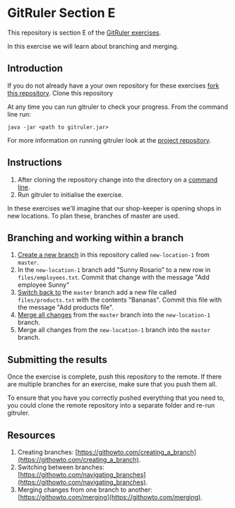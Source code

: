 <!--
Marked Style: Github
-->

# GitRuler Section E

This repository is section E of the [GitRuler exercises](https://github.com/UOL-CS/gitruler-exercises).

In this exercise we will learn about branching and merging.

## Introduction

If you do not already have a your own repository for these exercises [fork this repository](https://help.github.com/articles/fork-a-repo/). Clone this repository

At any time you can run gitruler to check your progress. From the command line run:

`java -jar <path to gitruler.jar>`

For more information on running gitruler look at the [project repository](https://github.com/rcraggs/gitruler).

## Instructions

1. After cloning the repository change into the directory on a [command line](https://www.techopedia.com/definition/3337/command-line-interface-cli).
2. Run gitruler to initialise the exercise.

In these exercises we'll imagine that our shop-keeper is opening shops in new locations. To plan these, branches of master are used.

## Branching and working within a branch

1. [Create a new branch](https://githowto.com/creating_a_branch) in this repository called `new-location-1` from `master`.
2. In the `new-location-1` branch add "Sunny Rosario" to a new row in `files/employees.txt`. Commit that change with the message "Add employee Sunny"
3. [Switch back to](https://githowto.com/navigating_branches) the `master` branch add a new file called `files/products.txt` with the contents "Bananas". Commit this file with the message "Add products file".
4. [Merge all changes](https://githowto.com/merging) from the `master` branch into the `new-location-1` branch.
5. Merge all changes from the `new-location-1` branch into the `master` branch.

## Submitting the results

Once the exercise is complete, push this repository to the remote. If there are multiple branches for an exercise, make sure that you push them all. 

To ensure that you have you correctly pushed everything that you need to, you could clone the remote repository into a separate folder and re-run gitruler.

## Resources

1. Creating branches: [https://githowto.com/creating_a_branch](https://githowto.com/creating_a_branch).
2. Switching between branches: [https://githowto.com/navigating_branches](https://githowto.com/navigating_branches).
3. Merging changes from one branch to another: [https://githowto.com/merging](https://githowto.com/merging).
